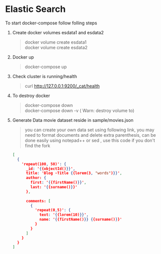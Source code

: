 # Elastic Search 

To start docker-compose follow folling steps 

 1. Create docker volumes esdata1 and esdata2 
    > docker volume create esdata1    
    > docker volume create esdata2

 2. Docker up 
    > docker-compose up

 3. Check cluster is running/health
    > curl http://127.0.0.1:9200/_cat/health

    
 4. To destroy docker 
    > docker-compose down  
    > docker-compose down -v ( Warn: destroy volume to)

 5. Generate Data 
    movie dataset reside in sample/movies.json


    > you can create your own data set using following link, you may need to format documents and delete extra parenthesis, can be done easily using notepad++ or sed , use this code if you don't find the fork
    ```Json 
    [
      {
        'repeat(100, 50)': {
          _id: '{{objectId()}}',
          title: 'Blog -Title {{lorem(3, "words")}}',
          author: {
            first: '{{firstName()}}',
            last: '{{surname()}}'
          },    
          
          comments: [
            {
              'repeat(0,5)': {            
                text: '{{lorem(10)}}',
                name: '{{firstName()}} {{surname()}}'
              }
            }
          ]	
        }
      }
    ]